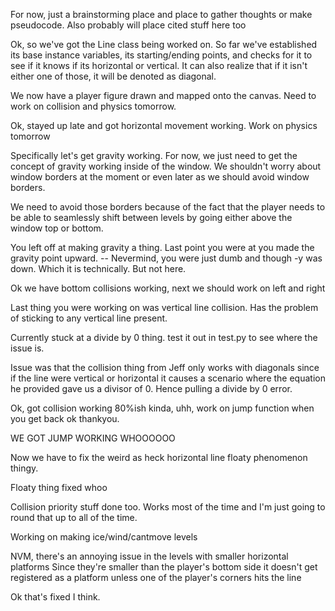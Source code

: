For now, just a brainstorming place and place to gather thoughts or make 
pseudocode. Also probably will place cited stuff here too

Ok, so we've got the Line class being worked on. So far we've established its
base instance variables, its starting/ending points, and checks for it to see 
if it knows if its horizontal or vertical. It can also realize that if it isn't
either one of those, it will be denoted as diagonal.

We now have a player figure drawn and mapped onto the canvas. Need to work on 
collision and physics tomorrow. 

Ok, stayed up late and got horizontal movement working. Work on physics tomorrow

Specifically let's get gravity working. For now, we just need to get the 
concept of gravity working inside of the window. We shouldn't worry about window
borders at the moment or even later as we should avoid window borders.

We need to avoid those borders because of the fact that the player needs to be 
able to seamlessly shift between levels by going either above the window top or 
bottom.

You left off at making gravity a thing. Last point you were at you made the 
gravity point upward. -- Nevermind, you were just dumb and though -y was down. 
Which it is technically. But not here.

Ok we have bottom collisions working, next we should work on left and right

Last thing you were working on was vertical line collision. Has the problem of
sticking to any vertical line present.

Currently stuck at a divide by 0 thing. test it out in test.py to see where
the issue is. 

Issue was that the collision thing from Jeff only works with diagonals since 
if the line were vertical or horizontal it causes a scenario where the equation
he provided gave us a divisor of 0. Hence pulling a divide by 0 error.

Ok, got collision working 80%ish kinda, uhh, work on jump function when you get 
back ok thankyou.

WE GOT JUMP WORKING WHOOOOOO

Now we have to fix the weird as heck horizontal line floaty phenomenon thingy. 

Floaty thing fixed whoo

Collision priority stuff done too. Works most of the time and I'm just going to 
round that up to all of the time.

Working on making ice/wind/cantmove levels

NVM, there's an annoying issue in the levels with smaller horizontal platforms
Since they're smaller than the player's bottom side it doesn't get registered as
a platform unless one of the player's corners hits the line

Ok that's fixed I think.